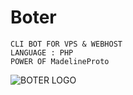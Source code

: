 # Boter

```
CLI BOT FOR VPS & WEBHOST
LANGUAGE : PHP
POWER OF MadelineProto
```

![BOTER LOGO](http://storage.boter.xyz/photos/RenamerBot.jpg)
